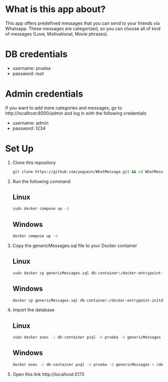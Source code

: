 # What is this app about?
This app offers predefined messages that you can send to your friends via Whatsapp. These messages are categorized, so you can choose all of kind of messages (Love, Motivational, Movie phrases).

# DB credentials
- username: prueba
- password: root

# Admin credentials
If you want to add more categories and messages, go to http://localhost:8000/admin and log in with the following credentials
- username: admin
- password: 1234

# Set Up
1. Clone this repository
    
    ```bash
    git clone https://github.com/yeguezn/WhatMessage.git && cd WhatMessage
    ```

2. Run the following command
    
    ## Linux
    ```bash
    sudo docker compose up -d
    ```

    ## Windows
    ```bash
    docker compose up -d
    ```

3. Copy the genericMessages.sql file to your Docker container
    
    ## Linux
    ```bash
    sudo docker cp genericMessages.sql db-container:/docker-entrypoint-initdb.d/
    ```
    
    ## Windows
    ```bash
    docker cp genericMessages.sql db-container:/docker-entrypoint-initdb.d/
    ```

4. Import the database

    ## Linux
    ```bash
    sudo docker exec -i db-container psql -U prueba -d genericMessages < /docker-entrypoint-initdb.d/genericMessages.sql
    ```
    
    ## Windows
    ```bash
    docker exec -i db-container psql -U prueba -d genericMessages < /docker-entrypoint-initdb.d/genericMessages.sql
    ```

5. Open this link http://localhost:5173


